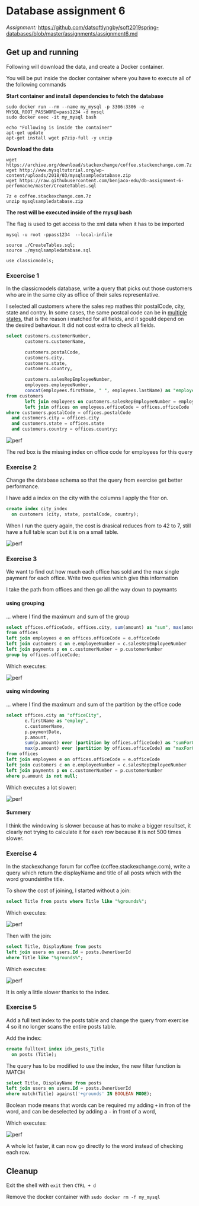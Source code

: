 # Database assignment 6

_Assignment:_ 
https://github.com/datsoftlyngby/soft2019spring-databases/blob/master/assignments/assignment6.md

## Get up and running

Following will download the data, and create a Docker container.

You will be put inside the docker container where you have to execute all of the following commands

**Start container and install dependencies to fetch the database**
```
sudo docker run --rm --name my_mysql -p 3306:3306 -e MYSQL_ROOT_PASSWORD=pass1234 -d mysql
sudo docker exec -it my_mysql bash 

echo "Following is inside the container"
apt-get update
apt-get install wget p7zip-full -y unzip
```
**Download the data** 
```
wget https://archive.org/download/stackexchange/coffee.stackexchange.com.7z
wget http://www.mysqltutorial.org/wp-content/uploads/2018/03/mysqlsampledatabase.zip
wget https://raw.githubusercontent.com/benjaco-edu/db-assignment-6-perfomacne/master/CreateTables.sql

7z e coffee.stackexchange.com.7z 
unzip mysqlsampledatabase.zip
```
**The rest will be executed inside of the mysql bash**

The flag is used to get access to the xml data when it has to be imported
```
mysql -u root -ppass1234  --local-infile

source ./CreateTables.sql;
source ./mysqlsampledatabase.sql

use classicmodels;
```

### Excercise 1

In the classicmodels database, write a query that picks out those customers who are in the same city as office of their sales representative.

I selected all customers where the sales rep mathes thir postalCode, city, state and contry. In some cases, the same postcal code can be in [multiple states](https://gis.stackexchange.com/a/167333), that is the reason i matched for all fields, and it sgould depend on the desired behaviour.  It did not cost extra to check all fields.

```sql
select customers.customerNumber,
       customers.customerName,

       customers.postalCode,
       customers.city,
       customers.state,
       customers.country,

       customers.salesRepEmployeeNumber,
       employees.employeeNumber,
       concat(employees.firstName, " ", employees.lastName) as "employeeName"
from customers
       left join employees on customers.salesRepEmployeeNumber = employees.employeeNumber
       left join offices on employees.officeCode = offices.officeCode
where customers.postalCode = offices.postalCode
  and customers.city = offices.city
  and customers.state = offices.state
  and customers.country = offices.country;
```
![perf](https://raw.githubusercontent.com/benjaco-edu/db-assignment-6-perfomacne/master/e1.png)

The red box is the missing index on office code for employees for this query

### Exercise 2

Change the database schema so that the query from exercise get better performance.

I have add a index on the city with the columns I apply the fiter on. 

```sql
create index city_index
  on customers (city, state, postalCode, country);
```

When I run the query again, the cost is drasical reduces from to 42 to 7, still have a full table scan but it is on a small table.

![perf](https://raw.githubusercontent.com/benjaco-edu/db-assignment-6-perfomacne/master/e2.png)


### Exercise 3

We want to find out how much each office has sold and the max single payment for each office. Write two queries which give this information

I take the path from offices and then go all the way down to paymants

#### using grouping

... where I find the maximum and sum of the group

```sql
select offices.officeCode, offices.city, sum(amount) as "sum", max(amount) as "max"
from offices
left join employees e on offices.officeCode = e.officeCode
left join customers c on e.employeeNumber = c.salesRepEmployeeNumber
left join payments p on c.customerNumber = p.customerNumber
group by offices.officeCode;
```

Which executes:

![perf](https://raw.githubusercontent.com/benjaco-edu/db-assignment-6-perfomacne/master/e31.png)

#### using windowing

... where I find the maximum and sum of the partition by the office code

```sql
select offices.city as "officeCity",
       e.firstName as "employ",
       c.customerName,
       p.paymentDate,
       p.amount,
       sum(p.amount) over (partition by offices.officeCode) as "sumForOffice",
       max(p.amount) over (partition by offices.officeCode) as "maxForOffice"
from offices
left join employees e on offices.officeCode = e.officeCode
left join customers c on e.employeeNumber = c.salesRepEmployeeNumber
left join payments p on c.customerNumber = p.customerNumber
where p.amount is not null;
```

Which executes a lot slower:

![perf](https://raw.githubusercontent.com/benjaco-edu/db-assignment-6-perfomacne/master/e32.png)

#### Summery

I think the windowing is slower because at has to make a bigger resultset, it clearly not trying to calculate it for eaxh row because it is not 500 times slower.

### Exercise 4

In the stackexchange forum for coffee (coffee.stackexchange.com), write a query which return the displayName and title of all posts which with the word groundsinthe title.

To show the cost of joining, I started without a join:

```sql
select Title from posts where Title like "%grounds%";
```
Which executes:

![perf](https://raw.githubusercontent.com/benjaco-edu/db-assignment-6-perfomacne/master/e41.png)

Then with the join:

```sql
select Title, DisplayName from posts
left join users on users.Id = posts.OwnerUserId
where Title like "%grounds%";
```


Which executes:

![perf](https://raw.githubusercontent.com/benjaco-edu/db-assignment-6-perfomacne/master/e42.png)

It is only a little slower thanks to the index.



### Exercise 5

Add a full text index to the posts table and change the query from exercise 4 so it no longer scans the entire posts table.

Add the index:
```sql
create fulltext index idx_posts_Title
  on posts (Title);
```

The query has to be modified to use the index, the new filter function is MATCH

```sql
select Title, DisplayName from posts
left join users on users.Id = posts.OwnerUserId
where match(Title) against('+grounds' IN BOOLEAN MODE);
```

Boolean mode means that words can be required my adding `+` in fron of the word, and can be deselected by adding a `-` in front of a word,

Which executes:

![perf](https://raw.githubusercontent.com/benjaco-edu/db-assignment-6-perfomacne/master/e5.png)

A whole lot faster, it can now go directly to the word instead of checking each row.


## Cleanup

Exit the shell with `exit` then `CTRL + d`

Remove the docker container with `sudo docker rm -f my_mysql`


